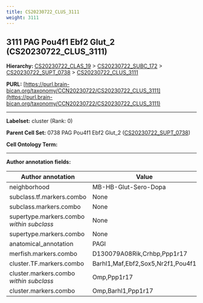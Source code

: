 ```yaml
---
title: CS20230722_CLUS_3111
weight: 3111
---
```

## 3111 PAG Pou4f1 Ebf2 Glut_2 (CS20230722_CLUS_3111)
<b>Hierarchy: </b>
[CS20230722_CLAS_19](../CS20230722_CLAS_19) >
[CS20230722_SUBC_172](../CS20230722_SUBC_172) >
[CS20230722_SUPT_0738](../CS20230722_SUPT_0738) >
[CS20230722_CLUS_3111](../CS20230722_CLUS_3111)

**PURL:** [https://purl.brain-bican.org/taxonomy/CCN20230722/CS20230722_CLUS_3111](https://purl.brain-bican.org/taxonomy/CCN20230722/CS20230722_CLUS_3111)

---


**Labelset:** cluster (Rank: 0)

**Parent Cell Set:** 0738 PAG Pou4f1 Ebf2 Glut_2 ([CS20230722_SUPT_0738](../CS20230722_SUPT_0738))



**Cell Ontology Term:** 

[MARKER GENES.]: #


---

[TRANSFERRED ANNOTATIONS.]: #


[AUTHOR ANNOTATION FIELDS.]: #


**Author annotation fields:**

| Author annotation | Value |
|-------------------|-------|
|neighborhood|MB-HB-Glut-Sero-Dopa|
|subclass.tf.markers.combo|None|
|subclass.markers.combo|None|
|supertype.markers.combo _within subclass_|None|
|supertype.markers.combo|None|
|anatomical_annotation|PAGl|
|merfish.markers.combo|D130079A08Rik,Crhbp,Ppp1r17|
|cluster.TF.markers.combo|Barhl1,Maf,Ebf2,Sox5,Nr2f1,Pou4f1|
|cluster.markers.combo _within subclass_|Omp,Ppp1r17|
|cluster.markers.combo|Omp,Barhl1,Ppp1r17|
